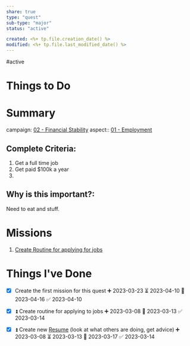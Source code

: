 ```yaml
---
share: true
type: "quest"
sub-type: "major"
status: "active"

created: <%+ tp.file.creation_date() %> 
modified: <%+ tp.file.last_modified_date() %>
---
```

 
#active 
# Things to Do


# Summary
campaign: [02 - Financial Stability](./02%20-%20Financial%20Stability.md)
aspect:: [01 - Employment](./01%20-%20Employment.md)

## Complete Criteria:
1. Get a full time job
2. Get paid $100k a year
3. 

## Why is this important?:
Need to eat and stuff.
# Missions
1. [Create Routine for applying for jobs](./Create%20Routine%20for%20applying%20for%20jobs.md)


# Things I've Done
- [x] Create the first mission for this quest ➕ 2023-03-23 ⏳ 2023-04-10 📅 2023-04-16 ✅ 2023-04-10
- [x] ⏫ Create routine for applying to jobs ➕ 2023-03-08 📅 2023-03-13 ✅ 2023-03-14
- [x] ⏫ Create new [Resume](./Resume.md) (look at what others are doing, get advice) ➕ 2023-03-08 ⏳ 2023-03-13 📅 2023-03-17 ✅ 2023-03-14

